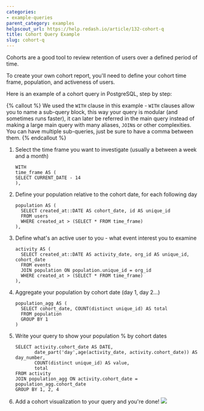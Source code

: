 ```yaml
---
categories:
- example-queries
parent_category: examples
helpscout_url: https://help.redash.io/article/132-cohort-q
title: Cohort Query Example
slug: cohort-q
---
```

Cohorts are a good tool to review retention of users over a defined period of
time.

To create your own cohort report, you'll need to define your cohort time
frame, population, and activeness of users.

Here is an example of a cohort query in PostgreSQL, step by step:


{% callout %}
We used the `WITH` clause in this example - `WITH` clauses allow you to name a sub-query block, this way your query is modular (and sometimes runs faster), it can later be referred in the main query instead of making a large main query with many aliases, `JOIN`s or other complexities. You can have multiple sub-queries, just be sure to have a comma between them.
{% endcallout %}

1. Select the time frame you want to investigate (usually a between a week and a month)  
    
    ```
    WITH    
    time_frame AS (    
    SELECT CURRENT_DATE - 14   
    ),
    ```

2. Define your population relative to the cohort date, for each following day 
    
    ```
    population AS (
      SELECT created_at::DATE AS cohort_date, id AS unique_id
      FROM users
      WHERE created_at > (SELECT * FROM time_frame)
    ),
    ```

3. Define what's an active user to you - what event interest you to examine 

    ```    
    activity AS (
      SELECT created_at::DATE AS activity_date, org_id AS unique_id, cohort_date
      FROM events
      JOIN population ON population.unique_id = org_id
      WHERE created_at > (SELECT * FROM time_frame)
    ),
    ```
    

4. Aggregate your population by cohort date (day 1, day 2...) 
    
    ``` 
    population_agg AS (
      SELECT cohort_date, COUNT(distinct unique_id) AS total
      FROM population
      GROUP BY 1
    )
    ```

5. Write your query to show your population % by cohort dates 
    
    ```
    SELECT activity.cohort_date AS DATE,
           date_part('day',age(activity_date, activity.cohort_date)) AS day_number,
           COUNT(distinct unique_id) AS value,
           total
    FROM activity
    JOIN population_agg ON activity.cohort_date = population_agg.cohort_date
    GROUP BY 1, 2, 4
    ```

6. Add a cohort visualization to your query and you're done!
  ![](https://redash.io/help/assets/visualization_examples/cohort.png)

